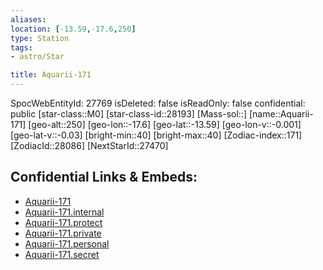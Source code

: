 ```yaml
---
aliases: 
location: [-13.59,-17.6,250]
type: Station
tags:
- astro/Star

title: Aquarii-171
---
```

SpocWebEntityId: 27769
isDeleted: false
isReadOnly: false
confidential: public
[star-class::M0]
[star-class-id::28193]
[Mass-sol::]
[name::Aquarii-171]
[geo-alt::250]
[geo-lon::-17.6]
[geo-lat::-13.59]
[geo-lon-v::-0.001]
[geo-lat-v::-0.03]
[bright-min::40]
[bright-max::40]
[Zodiac-index::171]
[ZodiacId::28086]
[NextStarId::27470]



## Confidential Links & Embeds: 
- [Aquarii-171](../../../_public/astro/Star/Aquarii-171.md) 
- [Aquarii-171.internal](../../../_internal/astro/Star/Aquarii-171.internal.md) 
- [Aquarii-171.protect](../../../_protect/astro/Star/Aquarii-171.protect.md) 
- [Aquarii-171.private](../../../_private/astro/Star/Aquarii-171.private.md) 
- [Aquarii-171.personal](../../../_personal/astro/Star/Aquarii-171.personal.md) 
- [Aquarii-171.secret](../../../_secret/astro/Star/Aquarii-171.secret.md)

